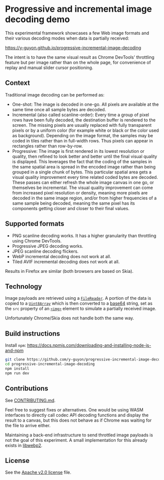 # Progressive and incremental image decoding demo

This experimental framework showcases a few Web image formats and their various
decoding modes when data is partially received:

https://y-guyon.github.io/progressive-incremental-image-decoding

The intent is to have the same visual result as Chrome DevTools' throttling
feature but per image rather than on the whole page, for convenience of replay
and manual slider cursor positioning.

## Context

Traditional image decoding can be performed as:

- One-shot: The image is decoded in one-go. All pixels are available at the same
  time once all sample bytes are decoded.
- Incremental (also called scanline-order): Every time a group of pixel rows
  have been fully decoded, the destination buffer is rendered to the screen. The
  missing pixels are usually replaced with fully transparent pixels or by a
  uniform color (for example white or black or the color used as background).
  Depending on the image format, the samples may be coded in tiles rather than
  in full-width rows. Thus pixels can appear in rectangles rather than
  row-by-row.
- Progressive: The image is first rendered in its lowest resolution or quality,
  then refined to look better and better until the final visual quality is
  displayed. This leverages the fact that the coding of the samples in the same
  spatial area is spread in the encoded image rather than being grouped in a
  single chunk of bytes. This particular spatial area gets a visual quality
  improvement every time related coded bytes are decoded. These passes can
  either refresh the whole image canvas in one go, or themselves be incremental.
  The visual quality improvement can come from increased pixel resolution or
  density, meaning more pixels are decoded in the same image region, and/or from
  higher frequencies of a same sample being decoded, meaning the same pixel has
  its components getting closer and closer to their final values.

## Supported formats

- PNG scanline decoding works. It has a higher granularity than throttling using
  Chrome DevTools.
- Progressive JPEG decoding works.
- JPEG scanline decoding flickers.
- WebP incremental decoding does not work at all.
- Tiled AVIF incremental decoding does not work at all.

Results in Firefox are similar (both browsers are based on Skia).

## Technology

Image payloads are retrieved using a
[`FileReader`](https://developer.mozilla.org/en-US/docs/Web/API/FileReader). A
portion of the data is copied to a
[`Uint8Array`](https://developer.mozilla.org/en-US/docs/Web/JavaScript/Reference/Global_Objects/Uint8Array)
which is then converted to a
[base64](https://developer.mozilla.org/en-US/docs/Glossary/Base64) string, set
as the `src` property of an
[`<img>`](https://developer.mozilla.org/en-US/docs/Web/HTML/Element/img) element
to simulate a partially received image.

Unfortunately Chrome/Skia does not handle both the same way.

## Build instructions

Install `npm`: https://docs.npmjs.com/downloading-and-installing-node-js-and-npm

```sh
git clone https://github.com/y-guyon/progressive-incremental-image-decoding.git
cd progressive-incremental-image-decoding
npm install
npm run dev
```

## Contributions

See [CONTRIBUTING.md](CONTRIBUTING.md).

Feel free to suggest fixes or alternatives. One would be using WASM interfaces
to directly call codec API decoding functions and display the result to a
canvas, but this does not behave as if Chrome was waiting for the file to arrive
either.

Maintaining a back-end infrastructure to send throttled image payloads is not
the goal of this experiment. A small implementation for this already exists in
[libwebp2](https://chromium.googlesource.com/codecs/libwebp2/+/27488d8805e7f620ca78c7dbd8077855e0835f5c/tests/tools/stuttering_http_server.py).

## License

See the [Apache v2.0 license](LICENSE) file.
